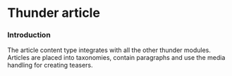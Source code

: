 # Thunder article

### Introduction
The article content type integrates with all the other thunder modules. 
Articles are placed into taxonomies, contain paragraphs and use the media handling for creating teasers.
